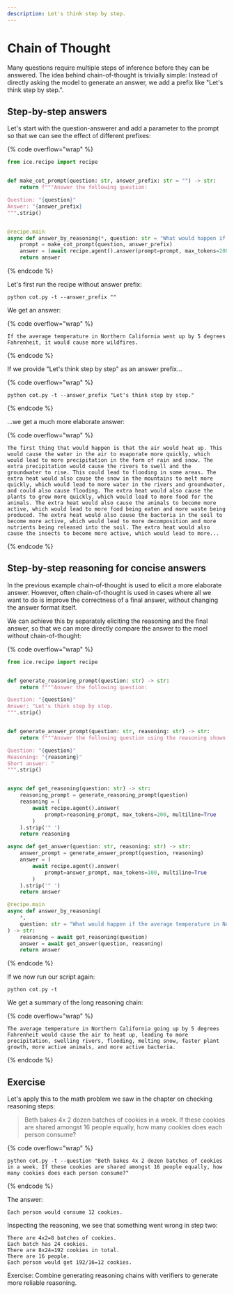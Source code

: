 ```yaml
---
description: Let's think step by step.
---
```


# Chain of Thought

Many questions require multiple steps of inference before they can be answered. The idea behind chain-of-thought is trivially simple: Instead of directly asking the model to generate an answer, we add a prefix like "Let's think step by step.".

## Step-by-step answers

Let's start with the question-answerer and add a parameter to the prompt so that we can see the effect of different prefixes:

{% code overflow="wrap" %}

```python
from ice.recipe import recipe


def make_cot_prompt(question: str, answer_prefix: str = "") -> str:
    return f"""Answer the following question:

Question: "{question}"
Answer: "{answer_prefix}
""".strip()


@recipe.main
async def answer_by_reasoning(*, question: str = "What would happen if the average temperature in Northern California went up by 5 degrees Fahrenheit?", answer_prefix: str = "Let's think step by step.") -> str:
    prompt = make_cot_prompt(question, answer_prefix)
    answer = (await recipe.agent().answer(prompt=prompt, max_tokens=200, multiline=True)).strip('" ')
    return answer
```

{% endcode %}

Let's first run the recipe without answer prefix:

```shell
python cot.py -t --answer_prefix ""
```

We get an answer:

{% code overflow="wrap" %}

```
If the average temperature in Northern California went up by 5 degrees Fahrenheit, it would cause more wildfires.
```

{% endcode %}

If we provide "Let's think step by step" as an answer prefix...

{% code overflow="wrap" %}

```shell
python cot.py -t --answer_prefix "Let's think step by step."
```

{% endcode %}

...we get a much more elaborate answer:

{% code overflow="wrap" %}

```
The first thing that would happen is that the air would heat up. This would cause the water in the air to evaporate more quickly, which would lead to more precipitation in the form of rain and snow. The extra precipitation would cause the rivers to swell and the groundwater to rise. This could lead to flooding in some areas. The extra heat would also cause the snow in the mountains to melt more quickly, which would lead to more water in the rivers and groundwater, and could also cause flooding. The extra heat would also cause the plants to grow more quickly, which would lead to more food for the animals. The extra heat would also cause the animals to become more active, which would lead to more food being eaten and more waste being produced. The extra heat would also cause the bacteria in the soil to become more active, which would lead to more decomposition and more nutrients being released into the soil. The extra heat would also cause the insects to become more active, which would lead to more...
```

{% endcode %}

## Step-by-step reasoning for concise answers

In the previous example chain-of-thought is used to elicit a more elaborate answer. However, often chain-of-thought is used in cases where all we want to do is improve the correctness of a final answer, without changing the answer format itself.

We can achieve this by separately eliciting the reasoning and the final answer, so that we can more directly compare the answer to the moel without chain-of-thought:

{% code overflow="wrap" %}

```python
from ice.recipe import recipe


def generate_reasoning_prompt(question: str) -> str:
    return f"""Answer the following question:

Question: "{question}"
Answer: "Let's think step by step.
""".strip()


def generate_answer_prompt(question: str, reasoning: str) -> str:
    return f"""Answer the following question using the reasoning shown below:

Question: "{question}"
Reasoning: "{reasoning}"
Short answer: "
""".strip()


async def get_reasoning(question: str) -> str:
    reasoning_prompt = generate_reasoning_prompt(question)
    reasoning = (
        await recipe.agent().answer(
            prompt=reasoning_prompt, max_tokens=200, multiline=True
        )
    ).strip('" ')
    return reasoning

async def get_answer(question: str, reasoning: str) -> str:
    answer_prompt = generate_answer_prompt(question, reasoning)
    answer = (
        await recipe.agent().answer(
            prompt=answer_prompt, max_tokens=100, multiline=True
        )
    ).strip('" ')
    return answer

@recipe.main
async def answer_by_reasoning(
    *,
    question: str = "What would happen if the average temperature in Northern California went up by 5 degrees Fahrenheit?",
) -> str:
    reasoning = await get_reasoning(question)
    answer = await get_answer(question, reasoning)
    return answer
```

{% endcode %}

If we now run our script again:

```shell
python cot.py -t
```

We get a summary of the long reasoning chain:

{% code overflow="wrap" %}

```
The average temperature in Northern California going up by 5 degrees Fahrenheit would cause the air to heat up, leading to more precipitation, swelling rivers, flooding, melting snow, faster plant growth, more active animals, and more active bacteria.
```

{% endcode %}

## **Exercise**

Let's apply this to the math problem we saw in the chapter on checking reasoning steps:

> Beth bakes 4x 2 dozen batches of cookies in a week. If these cookies are shared amongst 16 people equally, how many cookies does each person consume?

{% code overflow="wrap" %}

```
python cot.py -t --question "Beth bakes 4x 2 dozen batches of cookies in a week. If these cookies are shared amongst 16 people equally, how many cookies does each person consume?"
```

{% endcode %}

The answer:

```
Each person would consume 12 cookies.
```

Inspecting the reasoning, we see that something went wrong in step two:

```
There are 4x2=8 batches of cookies.
Each batch has 24 cookies.
There are 8x24=192 cookies in total.
There are 16 people.
Each person would get 192/16=12 cookies.
```

Exercise: Combine generating reasoning chains with verifiers to generate more reliable reasoning.
